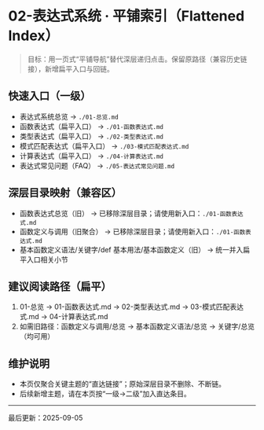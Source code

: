 # 02-表达式系统 · 平铺索引（Flattened Index）

> 目标：用一页式“平铺导航”替代深层递归点击。保留原路径（兼容历史链接），新增扁平入口与回链。

## 快速入口（一级）

- 表达式系统总览 → `./01-总览.md`
- 函数表达式（扁平入口） → `./01-函数表达式.md`
- 类型表达式（扁平入口） → `./02-类型表达式.md`
- 模式匹配表达式（扁平入口） → `./03-模式匹配表达式.md`
- 计算表达式（扁平入口） → `./04-计算表达式.md`
- 表达式常见问题（FAQ） → `./05-表达式常见问题.md`

## 深层目录映射（兼容区）

- 函数表达式总览（旧） → 已移除深层目录；请使用新入口：`./01-函数表达式.md`
- 函数定义与调用（旧聚合） → 已移除深层目录；请使用新入口：`./01-函数表达式.md`
- 基本函数定义语法/关键字/def 基本用法/基本函数定义（旧） → 统一并入扁平入口相关小节

## 建议阅读路径（扁平）

1) 01-总览 → 01-函数表达式.md → 02-类型表达式.md → 03-模式匹配表达式.md → 04-计算表达式.md  
2) 如需旧路径：函数定义与调用/总览 → 基本函数定义语法/总览 → 关键字/总览（均可用）

## 维护说明

- 本页仅聚合关键主题的“直达链接”；原始深层目录不删除、不断链。
- 后续新增主题，请在本页按“一级→二级”加入直达条目。

---

最后更新：2025-09-05
